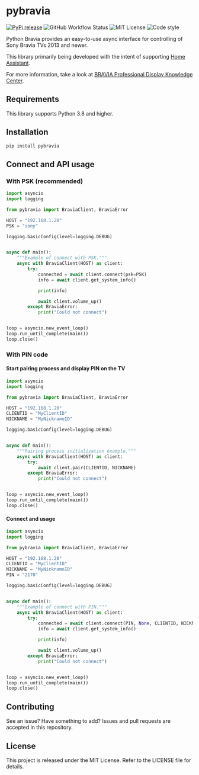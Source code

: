 # pybravia

<a href="https://pypi.org/project/pybravia/"><img src="https://img.shields.io/pypi/v/pybravia" alt="PyPi release"></a> <img src="https://img.shields.io/github/actions/workflow/status/Drafteed/pybravia/ci.yml?branch=master" alt="GitHub Workflow Status"> <img src="https://img.shields.io/github/license/Drafteed/pybravia" alt="MIT License"> <img src="https://img.shields.io/badge/code%20style-black-black" alt="Code style">

Python Bravia provides an easy-to-use async interface for controlling of Sony Bravia TVs 2013 and newer.

This library primarily being developed with the intent of supporting [Home Assistant](https://www.home-assistant.io/integrations/braviatv/).

For more information, take a look at [BRAVIA Professional Display Knowledge Center](https://pro-bravia.sony.net/develop/).

## Requirements

This library supports Python 3.8 and higher.

## Installation

```sh
pip install pybravia
```

## Connect and API usage

### With PSK (recommended)

```py
import asyncio
import logging

from pybravia import BraviaClient, BraviaError

HOST = "192.168.1.20"
PSK = "sony"

logging.basicConfig(level=logging.DEBUG)


async def main():
    """Example of connect with PSK."""
    async with BraviaClient(HOST) as client:
        try:
            connected = await client.connect(psk=PSK)
            info = await client.get_system_info()

            print(info)

            await client.volume_up()
        except BraviaError:
            print("Could not connect")


loop = asyncio.new_event_loop()
loop.run_until_complete(main())
loop.close()
```

### With PIN code

#### Start pairing process and display PIN on the TV

```py
import asyncio
import logging

from pybravia import BraviaClient, BraviaError

HOST = "192.168.1.20"
CLIENTID = "MyClientID"
NICKNAME = "MyNicknameID"

logging.basicConfig(level=logging.DEBUG)


async def main():
    """Pairing process initialization example."""
    async with BraviaClient(HOST) as client:
        try:
            await client.pair(CLIENTID, NICKNAME)
        except BraviaError:
            print("Could not connect")


loop = asyncio.new_event_loop()
loop.run_until_complete(main())
loop.close()
```

#### Connect and usage

```py
import asyncio
import logging

from pybravia import BraviaClient, BraviaError

HOST = "192.168.1.20"
CLIENTID = "MyClientID"
NICKNAME = "MyNicknameID"
PIN = "2170"

logging.basicConfig(level=logging.DEBUG)


async def main():
    """Example of connect with PIN."""
    async with BraviaClient(HOST) as client:
        try:
            connected = await client.connect(PIN, None, CLIENTID, NICKNAME)
            info = await client.get_system_info()

            print(info)

            await client.volume_up()
        except BraviaError:
            print("Could not connect")


loop = asyncio.new_event_loop()
loop.run_until_complete(main())
loop.close()
```

## Contributing

See an issue? Have something to add? Issues and pull requests are accepted in this repository.

## License

This project is released under the MIT License. Refer to the LICENSE file for details.
